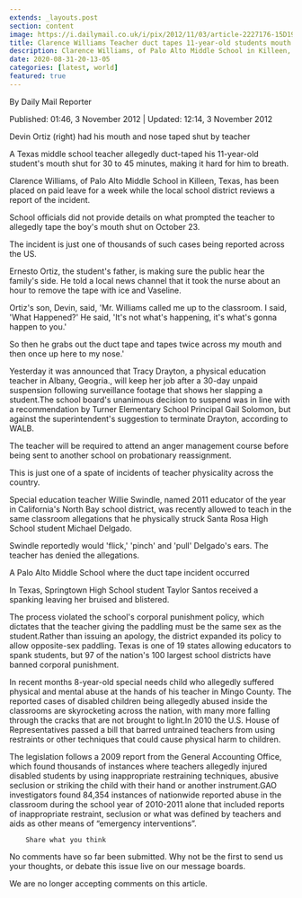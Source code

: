 ```yaml
---
extends: _layouts.post
section: content
image: https://i.dailymail.co.uk/i/pix/2012/11/03/article-2227176-15D19726000005DC-82_1024x615_large.jpg 
title: Clarence Williams Teacher duct tapes 11-year-old students mouth shut for more than a half hour 
description: Clarence Williams, of Palo Alto Middle School in Killeen, Texas, has been placed on paid leave for a week while the local school district reviews a report of the incident. School officials did not provide details on what prompted the teacher to allegedly tape the boys mouth shut on October 23. 
date: 2020-08-31-20-13-05 
categories: [latest, world] 
featured: true 
--- 
```

By Daily Mail Reporter 

 Published:  01:46, 3 November 2012   |  Updated:  12:14, 3 November 2012   

Devin Ortiz (right) had his mouth and nose taped shut by teacher

 

A Texas middle school teacher allegedly duct-taped his 11-year-old student's mouth shut for 30 to 45 minutes, making it hard for him to breath.

 Clarence Williams, of Palo Alto Middle School in Killeen, Texas, has been placed on paid leave for a week while the local school district reviews a report of the incident. 

School officials did not provide details on what prompted the teacher to allegedly tape the boy's mouth shut on October 23. 

The incident is just one of thousands of such cases being reported across the US. 

Ernesto Ortiz, the student's father, is making sure the public hear the family's side. He told a local news channel that it took the nurse about an hour to remove the tape with ice and Vaseline. 

Ortiz's son, Devin, said, 'Mr. Williams called me up to the classroom. I said, 'What Happened?' He said, 'It's not what's happening, it's what's gonna happen to you.' 

So then he grabs out the duct tape and tapes twice across my mouth and then once up here to my nose.' 

Yesterday it was announced that Tracy Drayton, a physical education teacher in Albany, Geogria., will keep her job after a 30-day unpaid suspension following surveillance footage that shows her slapping a student.The school board's unanimous decision to suspend was in line with a recommendation by Turner Elementary School Principal Gail Solomon, but against the superintendent's suggestion to terminate Drayton, according to WALB. 

The teacher will be required to attend an anger management course before being sent to another school on probationary reassignment.

This is just one of a spate of incidents of teacher physicality across the country. 

Special education teacher Willie Swindle, named 2011 educator of the year in California's North Bay school district, was recently allowed to teach in the same classroom allegations that he physically struck Santa Rosa High School student Michael Delgado. 

Swindle reportedly would 'flick,' 'pinch' and 'pull' Delgado's ears. The teacher has denied the allegations.

A Palo Alto Middle School where the duct tape incident occurred

In Texas, Springtown High School student Taylor Santos received a spanking leaving her bruised and blistered. 

The process violated the school's corporal punishment policy, which dictates that the teacher giving the paddling must be the same sex as the student.Rather than issuing an apology, the district expanded its policy to allow opposite-sex paddling. Texas is one of 19 states allowing educators to spank students, but 97 of the nation's 100 largest school districts have banned corporal punishment.

In recent months 8-year-old special needs child who allegedly suffered physical and mental abuse at the hands of his teacher in Mingo County. The reported cases of disabled children being allegedly abused inside the classrooms are skyrocketing across the nation, with many more falling through the cracks that are not brought to light.In 2010 the U.S. House of Representatives passed a bill that barred untrained teachers from using restraints or other techniques that could cause physical harm to children. 

The legislation follows a 2009 report from the General Accounting Office, which found thousands of instances where teachers allegedly injured disabled students by using inappropriate restraining techniques, abusive seclusion or striking the child with their hand or another instrument.GAO investigators found 84,354 instances of nationwide reported abuse in the classroom during the school year of 2010-2011 alone that included reports of inappropriate restraint, seclusion or what was defined by teachers and aids as other means of “emergency interventions”.


	    Share what you think
          

No comments have so far been submitted. Why not be the first to send us your thoughts,
      or debate this issue live on our message boards.
      
    

We are no longer accepting comments on this article.

